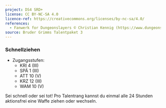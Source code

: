```yaml
---
project: DS4 SRD+
license: CC BY-NC-SA 4.0
licence-ref: https://creativecommons.org/licenses/by-nc-sa/4.0/
references: 
  - Fanwerk for Dungeonslayers © Christian Kennig (https://www.dungeonslayers.net/)
source: Bruder Grimms Talentpaket 3
---
```


### Schnellziehen

- Zugangsstufen:
  - KRI 4 (III)
  - SPÄ 1 (III)
  - ATT 10 (V)
  - KRZ 12 (III)
  - WAM 10 (V)

Sei schnell oder sei tot! Pro Talentrang kannst du einmal alle 24 Stunden aktionsfrei eine Waffe ziehen oder wechseln.

